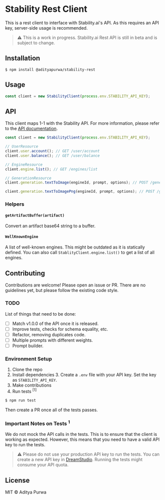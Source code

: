# Stability Rest Client

This is a rest client to interface with Stability.ai's API.
As this requires an API key, server-side usage is recommended.

> ⚠️ This is a work in progress. Stability.ai Rest API is still in beta and is subject to change.

## Installation

```
$ npm install @adityapurwa/stability-rest
```

## Usage

```js
const client = new StabilityClient(process.env.STABILITY_API_KEY);
```

## API

This client maps 1-1 with the Stability API.
For more information, please refer to the [API documentation](https://api.stability.ai/docs).

```ts
const client = new StabilityClient(process.env.STABILITY_API_KEY);

// UserResource
client.user.account(); // GET /user/account
client.user.balance(); // GET /user/balance

// EngineResource
client.engine.list(); // GET /engines/list

// GenerationResource
client.generation.textToImage(engineId, prompt, options); // POST /generation/:engineId/text-to-image

client.generation.textToImagePng(engineId, prompt, options); // POST /generation/:engineId/text-to-image - this one returns an arraybuffer.
```

### Helpers

#### `getArtifactBuffer(artifact)`

Convert an artifact base64 string to a buffer.

#### `WellKnownEngine`

A list of well-known engines. This might be outdated as it is
statically defined. You can also call `StablityClient.engine.list()`
to get a list of all engines.

## Contributing

Contributions are welcome! Please open an issue or PR. There are no
guidelines yet, but please follow the existing code style.

### TODO

List of things that need to be done:

- [ ] Match v1.0.0 of the API once it is released.
- [ ] Improve tests, checks for schema equality, etc.
- [ ] Refactor, removing duplicates code.
- [ ] Multiple prompts with different weights.
- [ ] Prompt builder.

### Environment Setup

1. Clone the repo
2. Install dependencies 3. Create a `.env` file with your API key. Set the key as `STABILITY_API_KEY`.
3. Make contributions
4. Run tests <sup>[1]</sup>
```sh
$ npm run test
```

Then create a PR once all of the tests passes.

### Important Notes on Tests <sup>1</sup>

We do not mock the API calls in the tests. This is to ensure that
the client is working as expected. However, this means that you
need to have a valid API key to run the tests.

> ⚠️ Please do not use your production API key to run the tests.
> You can create a new API key in [DreamStudio](https://beta.dreamstudio.ai/membership?tab=apiKeys).
> Running the tests might consume your API quota.

## License

MIT © Aditya Purwa
